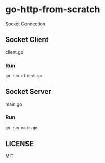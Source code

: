 # go-http-from-scratch

Socket Connection

## Socket Client

client.go

### Run

`go run client.go`

## Socket Server

main.go

### Run

`go run main.go`

## LICENSE

MIT